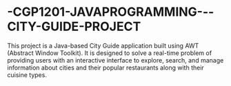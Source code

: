 # -CGP1201-JAVAPROGRAMMING---CITY-GUIDE-PROJECT
This project is a Java-based City Guide application built using AWT (Abstract Window Toolkit). It is designed to solve a real-time problem of providing users with an interactive interface to explore, search, and manage information about cities and their popular restaurants along with their cuisine types.
